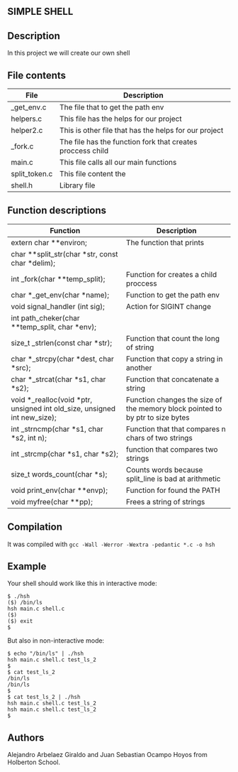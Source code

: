 ## SIMPLE SHELL ##

## Description

In this project we will create our own shell

## File contents

|               File                    |              Description              |
| ------------------------------------- | ------------------------------------- |
| _get_env.c                            | The file that to get the path env     |
| helpers.c                             | This file has the helps for our project |
| helper2.c                             | This is other file that has the helps for our project |
| _fork.c                               | The file has the function fork that creates proccess child |
| main.c                                | This file calls all our main functions |
| split_token.c                         | This file content the  |
| shell.h                               | Library file                          |

## Function descriptions

|            Function                   |              Description              |
| ------------------------------------- | ------------------------------------- |
| extern char **environ;                | The function that prints              |
| char **split_str(char *str, const char *delim); |             |
| int _fork(char **temp_split);         | Function for creates a child proccess |
| char *_get_env(char *name);           | Function to get the path env          |
| void signal_handler (int sig);        | Action for SIGINT change              |
| int path_cheker(char **temp_split, char *env); |          |
| size_t _strlen(const char *str);      | Function that count the long of string |
| char *_strcpy(char *dest, char *src); | Function that copy a string in another |
| char *_strcat(char *s1, char *s2);    | Function that concatenate a string     |
| void *_realloc(void *ptr, unsigned int old_size, unsigned int new_size);| Function changes the size of the memory block pointed to by ptr to size bytes |
| int _strncmp(char *s1, char *s2, int n); | Function that that compares n chars of two strings |
| int _strcmp(char *s1, char *s2);      | function that compares two strings    |
| size_t words_count(char *s);          | Counts words because split_line is bad at arithmetic |
| void print_env(char **envp);          | Function for found the PATH |
| void myfree(char **pp);               | Frees a string of strings              |

## Compilation

It was compiled with `gcc -Wall -Werror -Wextra -pedantic *.c -o hsh`

## Example

Your shell should work like this in interactive mode:

```
$ ./hsh
($) /bin/ls
hsh main.c shell.c
($)
($) exit
$
```

But also in non-interactive mode:

```
$ echo "/bin/ls" | ./hsh
hsh main.c shell.c test_ls_2
$
$ cat test_ls_2
/bin/ls
/bin/ls
$
$ cat test_ls_2 | ./hsh
hsh main.c shell.c test_ls_2
hsh main.c shell.c test_ls_2
$
```
## Authors

Alejandro Arbelaez Giraldo and Juan Sebastian Ocampo Hoyos from Holberton School.

